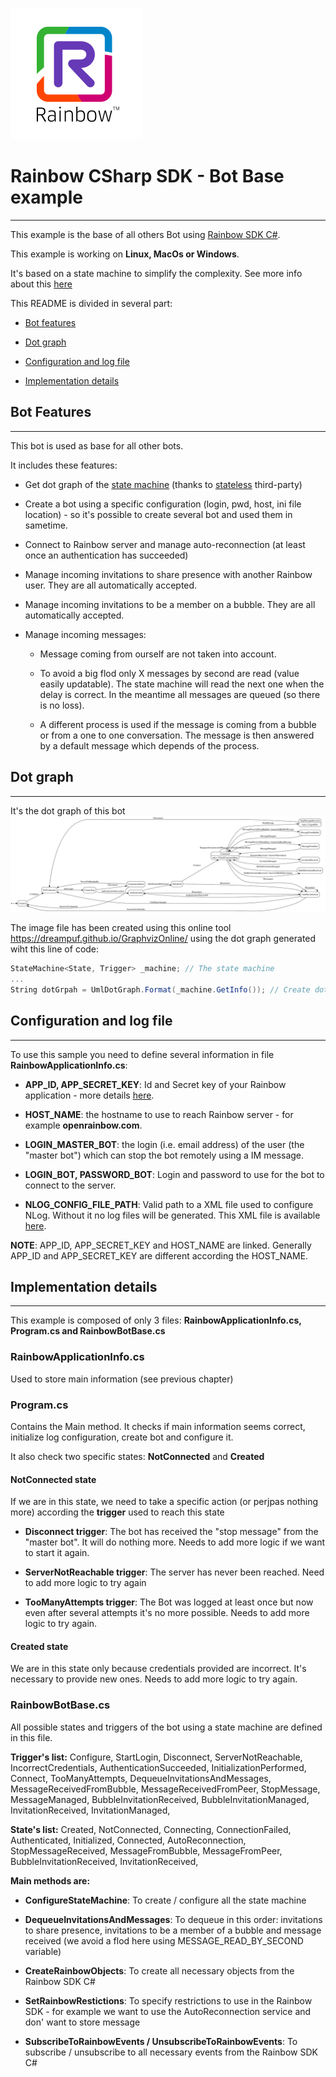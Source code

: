 ![Rainbow](../../logo_rainbow.png)

 
# Rainbow CSharp SDK - Bot Base example
---

This example is the base of all others Bot using [Rainbow SDK C#](https://developers.openrainbow.com/csharp).

This example is working on **Linux, MacOs or Windows**.

It's based on a state machine to simplify the complexity. See more info about this [here](../README.md#StateMachine)

This README is divided in several part:

- [Bot features](#BotFeatures)

- [Dot graph](#DotGraph)

- [Configuration and log file](#Configuration)

- [Implementation details](#ImplementationDetails)

<a name="BotFeatures"></a>
## Bot Features
---

This bot is used as base for all other bots.

It includes these features:

- Get dot graph of the [state machine](../README.md#StateMachine) (thanks to [stateless](https://github.com/dotnet-state-machine/stateless) third-party)

- Create a bot using a specific configuration (login, pwd, host, ini file location) - so it's possible to create several bot and used them in sametime.

- Connect to Rainbow server and manage auto-reconnection (at least once an authentication has succeeded) 

- Manage incoming invitations to share presence with another Rainbow user. They are all automatically accepted.

- Manage incoming invitations to be a member on a bubble. They are all automatically accepted.

- Manage incoming messages:

  - Message coming from ourself are not taken into account.
  
  - To avoid a big flod only X messages by second are read (value easily updatable). The state machine will read the next one when the delay is correct. In the meantime all messages are queued (so there is no loss).
  
  - A different process is used if the message is coming from a bubble or from a one to one conversation. The message is then answered by a default message which depends of the process.

<a name="DotGraph"></a>
## Dot graph
---

It's the dot graph of this bot 
![Dot graph](./images/RainbowBotBase.svg)


The image file has been created using this online tool https://dreampuf.github.io/GraphvizOnline/ using the dot graph generated wiht this line of code:
```cs 
StateMachine<State, Trigger> _machine; // The state machine
...
String dotGrpah = UmlDotGraph.Format(_machine.GetInfo()); // Create dot graph as String once the state machine has been totally defined   
```  

<a name="Configuration"></a>
## Configuration and log file
---

To use this sample you need to define several information in file **RainbowApplicationInfo.cs**:

- **APP_ID, APP_SECRET_KEY**: Id and Secret key of your Rainbow application - more details [here](https://developers.openrainbow.com/doc/hub/developer-journey).

- **HOST_NAME**: the hostname to use to reach Rainbow server - for example **openrainbow.com**.

- **LOGIN_MASTER_BOT**: the login (i.e. email address) of the user (the "master bot") which can stop the bot remotely using a IM message.

- **LOGIN_BOT, PASSWORD_BOT**: Login and password to use for the bot to connect to the server.

- **NLOG_CONFIG_FILE_PATH**: Valid path to a XML file used to configure NLog. Without it no log files will be generated. This XML file is available [here](https://github.com/Rainbow-CPaaS/Rainbow-CSharp-SDK-Samples/blob/master/NLogConfiguration.xml).

**NOTE**: APP_ID, APP_SECRET_KEY and HOST_NAME are linked. Generally APP_ID and APP_SECRET_KEY are different according the HOST_NAME.

<a name="ImplementationDetails"></a>
## Implementation details
---

This example is composed of only 3 files: **RainbowApplicationInfo.cs, Program.cs and RainbowBotBase.cs**

### RainbowApplicationInfo.cs

Used to store main information (see previous chapter)

### Program.cs

Contains the Main method. It checks if main information seems correct, initialize log configuration, create bot and configure it. 

It also check two specific states: **NotConnected** and **Created**

#### NotConnected state 

If we are in this state, we need to take a specific action (or perjpas nothing more) according the **trigger** used to reach this state

- **Disconnect trigger**: The bot has received the "stop message" from the "master bot". It will do nothing more. Needs to add more logic if we want to start it again.    

- **ServerNotReachable trigger**: The server has never been reached. Need to add more logic to try again

- **TooManyAttempts trigger**: The Bot was logged at least once but now even after several attempts it's no more possible. Needs to add more logic to try again.

#### Created state

We are in this state only because credentials provided are incorrect. It's necessary to provide new ones. Needs to add more logic to try again.

### RainbowBotBase.cs

All possible states and triggers of the bot using a state machine are defined in this file.

**Trigger's list:** Configure, StartLogin, Disconnect, ServerNotReachable, IncorrectCredentials, AuthenticationSucceeded, InitializationPerformed, Connect, TooManyAttempts, DequeueInvitationsAndMessages, MessageReceivedFromBubble, MessageReceivedFromPeer, StopMessage, MessageManaged, BubbleInvitationReceived, BubbleInvitationManaged, InvitationReceived, InvitationManaged,
 
**State's list:** Created, NotConnected, Connecting, ConnectionFailed, Authenticated, Initialized, Connected, AutoReconnection, StopMessageReceived, MessageFromBubble, MessageFromPeer, BubbleInvitationReceived, InvitationReceived,


**Main methods are:**

- **ConfigureStateMachine**: To create / configure all the state machine

- **DequeueInvitationsAndMessages**: To dequeue in this order: invitations to share presence, invitations to be a member of a bubble and message received (we avoid a flod here using MESSAGE_READ_BY_SECOND variable) 

- **CreateRainbowObjects**: To create all necessary objects from the Rainbow SDK C#

- **SetRainbowRestictions**: To specify restrictions to use in the Rainbow SDK - for example we want to use the AutoReconnection service and don' want to store message

- **SubscribeToRainbowEvents / UnsubscribeToRainbowEvents**: To subscribe / unsubscribe to all necessary events from the Rainbow SDK C#

 
